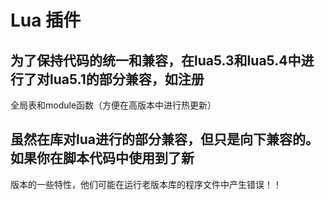 # Lua 插件

## 为了保持代码的统一和兼容，在lua5.3和lua5.4中进行了对lua5.1的部分兼容，如注册
全局表和module函数（方便在高版本中进行热更新）
## 虽然在库对lua进行的部分兼容，但只是向下兼容的。如果你在脚本代码中使用到了新
版本的一些特性，他们可能在运行老版本库的程序文件中产生错误！！
